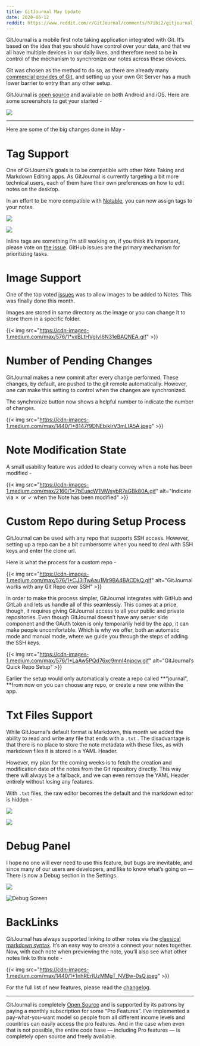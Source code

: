 ```yaml
---
title: GitJournal May Update
date: 2020-06-12
reddit: https://www.reddit.com/r/GitJournal/comments/h7ibi2/gitjournal_may_update/
---
```


GitJournal is a mobile first note taking application integrated with Git. It’s based on the idea that you should have control over your data, and that we all have multiple devices in our daily lives, and therefore need to be in control of the mechanism to synchronize our notes across these devices.

Git was chosen as the method to do so, as there are already many [commercial provides of Git](https://github.com/GitJournal/GitJournal/blob/master/docs/git_hosts.md), and setting up your own Git Server has a much lower barrier to entry than any other setup.

GitJournal is [open source](https://github.com/GitJournal/GitJournal) and available on both Android and iOS. Here are some screenshots to get your started -

![](https://cdn-images-1.medium.com/max/5120/1*zS57XsyO9XNgyZJIMjyYSg.jpeg)

---

Here are some of the big changes done in May -

# Tag Support

One of GitJournal’s goals is to be compatible with other Note Taking and Markdown Editing apps. As GitJournal is currently targeting a bit more technical users, each of them have their own preferences on how to edit notes on the desktop.

In an effort to be more compatible with [Notable](https://notable.md/), you can now assign tags to your notes.

![](https://cdn-images-1.medium.com/max/1434/1*UrcDEA8QIofrK8S3OUOi-A.jpeg)

![](https://cdn-images-1.medium.com/max/1434/1*HOb5u3rJuDAkr7OK4g1G5Q.jpeg)

Inline tags are something I’m still working on, if you think it’s important, please vote on [the issue](https://github.com/GitJournal/GitJournal/issues/44). GitHub issues are the primary mechanism for prioritizing tasks.

# Image Support

One of the top voted [issues](https://github.com/GitJournal/GitJournal/issues/10) was to allow images to be added to Notes. This was finally done this month.

Images are stored in same directory as the image or you can change it to store them in a specific folder.

{{< img src="https://cdn-images-1.medium.com/max/576/1*vxBLtHVgIvI6N31eBAQNEA.gif" >}}

# Number of Pending Changes

GitJournal makes a new commit after every change performed. These changes, by default, are pushed to the git remote automatically. However, one can make this setting to control when the changes are synchronized.

The synchronize button now shows a helpful number to indicate the number of changes.

{{< img src="https://cdn-images-1.medium.com/max/1440/1*8147f9DNEbiklrV3mLIA5A.jpeg" >}}

# Note Modification State

A small usability feature was added to clearly convey when a note has been modified -

{{< img src="https://cdn-images-1.medium.com/max/2160/1*7bEuacW1MWsybR7aGBk80A.gif" alt="Indicate via ✗ or ✓ when the Note has been modified" >}}

# Custom Repo during Setup Process

GitJournal can be used with any repo that supports SSH access. However, setting up a repo can be a bit cumbersome when you need to deal with SSH keys and enter the clone url.

Here is what the process for a custom repo -

{{< img src="https://cdn-images-1.medium.com/max/576/1*CJ3jTwAau1Mr9BA4BACDkQ.gif" alt="GitJournal works with any Git Repo over SSH" >}}

In order to make this process simpler, GitJournal integrates with GitHub and GitLab and lets us handle all of this seamlessly. This comes at a price, though, it requires giving GitJournal access to all your public and private repositories. Even though GitJournal doesn’t have any server side component and the OAuth token is only temporarily held by the app, it can make people uncomfortable. Which is why we offer, both an automatic mode and manual mode, where we guide you through the steps of adding the SSH keys.

{{< img src="https://cdn-images-1.medium.com/max/576/1*LaAw5PQd76xc9mnI4njpcw.gif" alt="GitJournal’s Quick Repo Setup" >}}

Earlier the setup would only automatically create a repo called **“journal”, **from now on you can choose any repo, or create a new one within the app.

# Txt Files Support

While GitJournal’s default format is Markdown, this month we added the ability to read and write any file that ends with a `.txt` . The disadvantage is that there is no place to store the note metadata with these files, as with markdown files it is stored in a YAML Header.

However, my plan for the coming weeks is to fetch the creation and modification date of the notes from the Git repository directly. This way there will always be a fallback, and we can even remove the YAML Header entirely without losing any features.

With `.txt` files, the raw editor becomes the default and the markdown editor is hidden -

![](https://cdn-images-1.medium.com/max/1440/1*gJQ3qRgS0nSG_NlMBR-Z_Q.jpeg)

![](https://cdn-images-1.medium.com/max/1440/1*wVAdNBn0VezDAqgvJn8hEA.jpeg)

# Debug Panel

I hope no one will ever need to use this feature, but bugs are inevitable, and since many of our users are developers, and like to know what’s going on — There is now a Debug section in the Settings.

![](https://cdn-images-1.medium.com/max/1440/1*uEW8snpCsYwMkXmu5ndXvA.jpeg)

![Debug Screen](https://cdn-images-1.medium.com/max/1440/1*5tkoY9VJDPgfuope0-bR1w.jpeg)

# BackLinks

GitJournal has always supported linking to other notes via the [classical markdown syntax](https://www.markdownguide.org/basic-syntax/#links). It’s an easy way to create a connect your notes together. Now, with each note when previewing the note, you’ll also see what other notes link to this note -

{{< img src="https://cdn-images-1.medium.com/max/1440/1*1nhRErlUzMMgT_NVBw-0sQ.jpeg" >}}

For the full list of new features, please read the [changelog](https://github.com/GitJournal/GitJournal/blob/master/CHANGELOG.md).

---

GitJournal is completely [Open Source](https://github.com/GitJournal/GitJournal) and is supported by its patrons by paying a monthly subscription for some “Pro Features”. I’ve implemented a pay-what-you-want model so people from all different income levels and countries can easily access the pro features. And in the case when even that is not possible, the entire code base — including Pro features — is completely open source and freely available.
